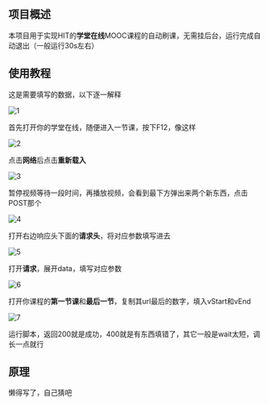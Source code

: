 ## 项目概述
本项目用于实现HIT的**学堂在线**MOOC课程的自动刷课，无需挂后台，运行完成自动退出（一般运行30s左右）

## 使用教程
这是需要填写的数据，以下逐一解释

![1](https://user-images.githubusercontent.com/25530367/224272494-4c8a2cad-1ffb-4552-9baa-f1846a7b6213.jpg)

首先打开你的学堂在线，随便进入一节课，按下F12，像这样

![2](https://user-images.githubusercontent.com/25530367/224269118-05595edf-ab5f-447e-b4ee-e6ebc640b77d.jpg)

点击**网络**后点击**重新载入**

![3](https://user-images.githubusercontent.com/25530367/224269132-fc845ded-b9c6-42f2-baf6-eeccf381878b.jpg)

暂停视频等待一段时间，再播放视频，会看到最下方弹出来两个新东西，点击POST那个

![4](https://user-images.githubusercontent.com/25530367/224269163-d754d490-a89c-40f7-817a-58b3ea021138.jpg)

打开右边响应头下面的**请求头**，将对应参数填写进去

![5](https://user-images.githubusercontent.com/25530367/224269361-507f8f5d-9de9-4561-b236-4c1acbdac22d.jpg)

打开**请求**，展开data，填写对应参数

![6](https://user-images.githubusercontent.com/25530367/224271187-bfd22159-5f9b-4a5a-b906-3390b6fc2372.jpg)

打开你课程的**第一节课**和**最后一节**，复制其url最后的数字，填入vStart和vEnd

![7](https://user-images.githubusercontent.com/25530367/224271779-0a47b8a8-62ff-4b86-91d6-826b6f1599da.jpg)

运行脚本，返回200就是成功，400就是有东西填错了，其它一般是wait太短，调长一点就行

## 原理
懒得写了，自己猜吧
